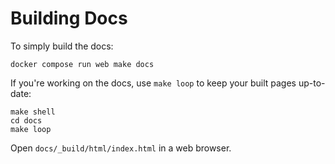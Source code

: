 # Building Docs

To simply build the docs:

```
docker compose run web make docs
```

If you're working on the docs, use `make loop` to keep your built pages
up-to-date:

```
make shell
cd docs
make loop
```

Open `docs/_build/html/index.html` in a web browser.
